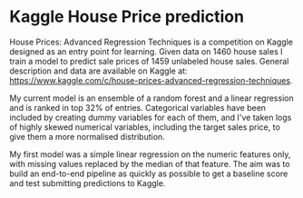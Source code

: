 # Kaggle House Price prediction

House Prices: Advanced Regression Techniques is a competition on Kaggle designed as an entry point for learning. Given data on 1460 house sales I train a model to predict sale prices of 1459 unlabeled house sales. General description and data are available on Kaggle at: 
https://www.kaggle.com/c/house-prices-advanced-regression-techniques. 

My current model is an ensemble of a random forest and a linear regression and is ranked in top 32% of entries. Categorical variables have been included by creating dummy variables for each of them, and I've taken logs of highly skewed numerical variables, including the target sales price, to give them a more normalised distribution.

My first model was a simple linear regression on the numeric features only, with missing values replaced by the median of that feature. The aim was to build an end-to-end pipeline as quickly as possible to get a baseline score and test submitting predictions to Kaggle.
